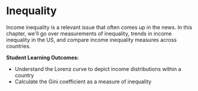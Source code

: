 # Inequality

Income inequality is a relevant issue that often comes up in the news. In this chapter, we'll go over measurements of inequality, trends in income inequality in the US, and compare income inequality measures across countries. 

**Student Learning Outcomes:**

* Understand the Lorenz curve to depict income distributions within a country
* Calculate the Gini coefficient as a measure of inequality
